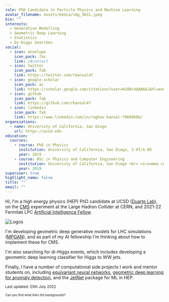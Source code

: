 ```yaml
---
role: PhD Candidate in Particle Physics and Machine Learning
avatar_filename: assets/media/img_3631.jpeg
bio: ""
interests:
  - Generative Modelling
  - Geometric Deep Learning
  - Statistics
  - Di-Higgs Searches
social:
  - icon: envelope
    icon_pack: fas
    link: /#contact
  - icon: twitter
    icon_pack: fab
    link: https://twitter.com/rkansal47
  - icon: google-scholar
    icon_pack: ai
    link: https://scholar.google.com/citations?user=Hi8Bc4QAAAAJ&hl=en&oi=ao
  - icon: github
    icon_pack: fab
    link: https://github.com/rkansal47
  - icon: linkedin
    icon_pack: fab
    link: https://www.linkedin.com/in/raghav-kansal-7968968b/
organizations:
  - name: University of California, San Diego
    url: https://ucsd.edu
education:
  courses:
    - course: PhD in Physics
      institution: University of California, San Diego, 3.97/4.00
      year: 2019 -
    - course: BSc in Physics and Computer Engineering
      institution: University of California, San Diego <br> <i>summa cum laude</i>, 3.98/4.00
      year: 2019
superuser: true
highlight_name: false
title: ""
email: ""
---
```

Hi, I'm a high energy physics (HEP) PhD candidate at UCSD ([Duarte Lab](https://jduarte.physics.ucsd.edu/)), on the [CMS](https://cms.cern) experiment at the Large Hadron Collider at CERN, and 2021-22 Fermilab LPC [Artificial Intelligence Fellow](https://lpc.fnal.gov/programs/ai-fellowships/2021/Raghav_Kansal.shtml).

<!-- <object data="/uploads/logos.pdf" type="application/pdf"></object> -->
![Logos](/uploads/logos.png)

I'm developing geometric deep generative models for LHC simulations ([MPGAN](https://github.com/rkansal47/MPGAN)), and as part of my AI fellowship I'm thinking about how to implement these for CMS. 

I'm also searching for di-Higgs events, which includes developing a geometric deep learning classifier for Higgs to WW jets. 

Finally, I have a number of computational side projects I work and mentor students on, including [equivariant neural networks](/project/lorentz-group-autoencoder/), [geometric deep learning for anomaly detection](/project/graph-ae/), and the [JetNet](/project/jetnet/) package for ML in HEP. 

<sub>Last updated: 25th July 2022</sub>

<sup><sub> Can you find what links the backgrounds? </sub></sup>
